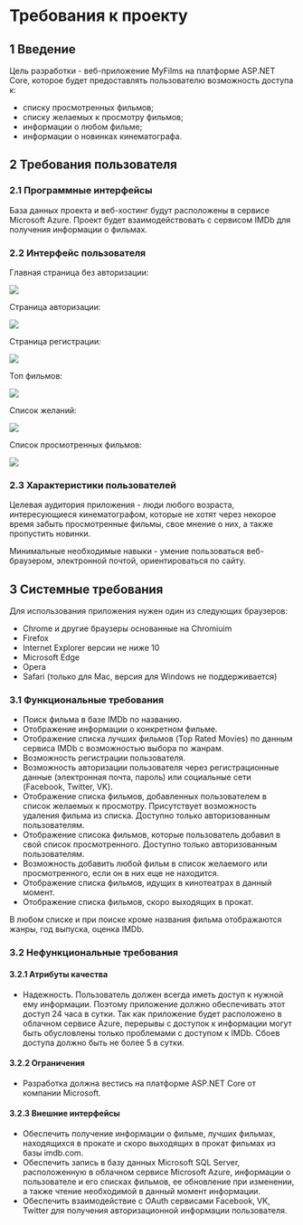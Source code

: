 # Требования к проекту
## 1 Введение

Цель разработки - веб-приложение MyFilms на платформе ASP.NET Core, которое будет предоставлять пользователю возможность доступа к:
* списку просмотренных фильмов;
* списку желаемых к просмотру фильмов;
* информации о любом фильме;
* информации о новинках кинематографа.

## 2 Требования пользователя
### 2.1 Программные интерфейсы
База данных проекта и веб-хостинг будут расположены в сервисе Microsoft Azure. Проект будет взаимодействовать с сервисом IMDb для получения информации о фильмах.
### 2.2 Интерфейс пользователя

Главная страница без авторизации:

![](https://github.com/Dhoine/MyFilms/blob/master/Mockups/Main%20page%20without%20active%20user.png?raw=true)

Страница авторизации:

![](https://github.com/Dhoine/MyFilms/blob/master/Mockups/Login.png?raw=true)

Страница регистрации:

![](https://github.com/Dhoine/MyFilms/blob/master/Mockups/Registration.png?raw=true)

Топ фильмов:

![](https://github.com/Dhoine/MyFilms/blob/master/Mockups/Top%20movies.png?raw=true)

Список желаний:

![](https://github.com/Dhoine/MyFilms/blob/master/Mockups/Watchlist.png?raw=true)

Список просмотренных фильмов:

![](https://github.com/Dhoine/MyFilms/blob/master/Mockups/Watched.png?raw=true)

### 2.3 Характеристики пользователей

Целевая аудитория приложения - люди любого возраста, интересующиеся кинематографом, которые не хотят через некорое время забыть просмотренные фильмы, свое мнение о них, а также пропустить новинки. 

Минимальные необходимые навыки - умение пользоваться веб-браузером, электронной почтой, ориентироваться по сайту.

## 3 Системные требования
Для использования приложения нужен один из следующих браузеров:
* Chrome и другие браузеры основанные на Chromiuim
* Firefox
* Internet Explorer версии не ниже 10
* Microsoft Edge 
* Opera 
* Safari (только для Mac, версия для Windows не поддерживается) 

### 3.1 Функциональные требования
* Поиск фильма в базе IMDb по названию.
* Отображение информации о конкретном фильме.
* Отображение списка лучших фильмов (Top Rated Movies) по данным сервиса IMDb с возможностью выбора по жанрам.
* Возможность регистрации пользователя.
* Возможность авторизации пользователя через регистрационные данные (электронная почта, пароль) или социальные сети (Facebook, Twitter, VK).
* Отображение списка фильмов, добавленных пользователем в список желаемых к просмотру. Присутствует возможность удаления фильма из списка. Доступно только авторизованным пользователям.
* Отображение списока фильмов, которые пользователь добавил в свой список просмотренного. Доступно только авторизованным пользователям.
* Возможность добавить любой фильм в список желаемого или просмотренного, если он в них еще не находится.
* Отображение списка фильмов, идущих в кинотеатрах в данный момент.
* Отображение списка фильмов, скоро выходящих в прокат.

В любом списке и при поиске кроме названия фильма отображаются жанры, год выпуска, оценка IMDb. 

 ### 3.2 Нефункциональные требования
 #### 3.2.1 Атрибуты качества
* Надежность. Пользователь должен всегда иметь доступ к нужной ему информации. Поэтому приложение должно обеспечивать этот доступ 24 часа в сутки. Так как приложение будет расположено в облачном сервисе Azure, перерывы с доступок к информации могут быть обусловлены только проблемами с доступом к IMDb. Сбоев доступа должно быть не более 5 в сутки.
#### 3.2.2 Ограничения
* Разработка должна вестись на платформе ASP.NET Core от компании Microsoft.
#### 3.2.3 Внешние интерфейсы
* Обеспечить получение информации о фильме, лучших фильмах, находящихся в прокате и скоро выходящих в прокат фильмах из базы imdb.com.
* Обеспечить запись в базу данных Microsoft SQL Server, расположенную в облачном сервисе Microsoft Azure, информации о пользователе и его списках фильмов, ее обновление при изменении, а также чтение необходимой в данный момент информации.
* Обеспечить взаимодействие с OAuth сервисами Facebook, VK, Twitter для получения авторизационной информации пользователя.
